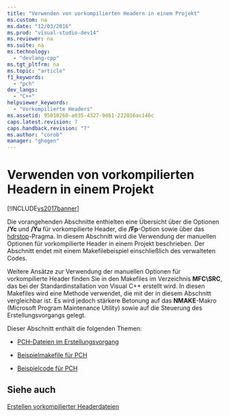 ```yaml
---
title: "Verwenden von vorkompilierten Headern in einem Projekt"
ms.custom: na
ms.date: "12/03/2016"
ms.prod: "visual-studio-dev14"
ms.reviewer: na
ms.suite: na
ms.technology: 
  - "devlang-cpp"
ms.tgt_pltfrm: na
ms.topic: "article"
f1_keywords: 
  - "pch"
dev_langs: 
  - "C++"
helpviewer_keywords: 
  - "Vorkompilierte Headers"
ms.assetid: 95010260-a035-4327-9d61-222016ac146c
caps.latest.revision: 7
caps.handback.revision: "7"
ms.author: "corob"
manager: "ghogen"
---
```

# Verwenden von vorkompilierten Headern in einem Projekt
[!INCLUDE[vs2017banner](../../assembler/inline/includes/vs2017banner.md)]

Die vorangehenden Abschnitte enthielten eine Übersicht über die Optionen **\/Yc** und **\/Yu** für vorkompilierte Header, die **\/Fp**\-Option sowie über das [hdrstop](../../preprocessor/hdrstop.md)\-Pragma.  In diesem Abschnitt wird die Verwendung der manuellen Optionen für vorkompilierte Header in einem Projekt beschrieben. Der Abschnitt endet mit einem Makefilebeispiel einschließlich des verwalteten Codes.  
  
 Weitere Ansätze zur Verwendung der manuellen Optionen für vorkompilierte Header finden Sie in den Makefiles im Verzeichnis **MFC\\SRC**, das bei der Standardinstallation von Visual C\+\+ erstellt wird.  In diesen Makefiles wird eine Methode verwendet, die mit der in diesem Abschnitt vergleichbar ist. Es wird jedoch stärkere Betonung auf das **NMAKE**\-Makro \(Microsoft Program Maintenance Utility\) sowie auf die Steuerung des Erstellungsvorgangs gelegt.  
  
 Dieser Abschnitt enthält die folgenden Themen:  
  
-   [PCH\-Dateien im Erstellungsvorgang](../../build/reference/pch-files-in-the-build-process.md)  
  
-   [Beispielmakefile für PCH](../../build/reference/sample-makefile-for-pch.md)  
  
-   [Beispielcode für PCH](../../build/reference/example-code-for-pch.md)  
  
## Siehe auch  
 [Erstellen vorkompilierter Headerdateien](../../build/reference/creating-precompiled-header-files.md)